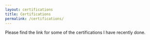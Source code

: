 ```yaml
---
layout: certifications
title: Certifications
permalink: /certifications/
---
```


Please find the link for some of the certifications I have recently done.
